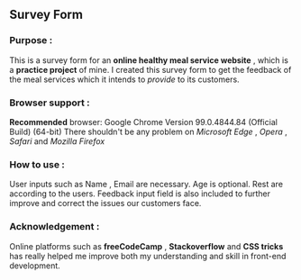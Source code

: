 ## Survey Form

### Purpose :
This is a survey form for an **online healthy meal service website** , which is a **practice project** of mine. I created this survey form to get the feedback of the meal services which it intends to *provide* to its customers.

### Browser support :
**Recommended** browser: Google Chrome Version 99.0.4844.84 (Official Build) (64-bit)
There shouldn't be any problem on *Microsoft Edge* , *Opera* , *Safari* and *Mozilla Firefox* 

### How to use :
User inputs such as Name , Email are necessary. Age is optional. Rest are according to the users. Feedback input field is also included to further improve and correct the issues our customers face.


### Acknowledgement : 
Online platforms such as **freeCodeCamp** , **Stackoverflow** and **CSS tricks** has really helped me improve both my understanding and skill in front-end development.

